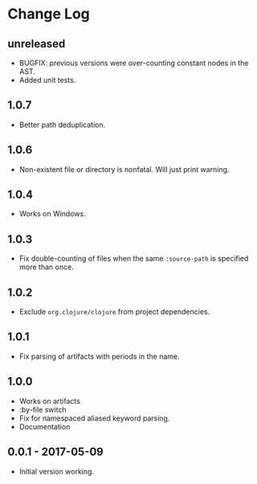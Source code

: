 # Change Log

## unreleased

* BUGFIX: previous versions were over-counting constant nodes in the AST.
* Added unit tests.

## 1.0.7

* Better path deduplication.

## 1.0.6

* Non-existent file or directory is nonfatal.  Will just print warning.

## 1.0.4

* Works on Windows.

## 1.0.3

* Fix double-counting of files when the same `:source-path` is specified more than
  once.

## 1.0.2

* Exclude `org.clojure/clojure` from project dependencies.

## 1.0.1

* Fix parsing of artifacts with periods in the name.

## 1.0.0

* Works on artifacts
* :by-file switch
* Fix for namespaced aliased keyword parsing.
* Documentation

## 0.0.1 - 2017-05-09

* Initial version working.
